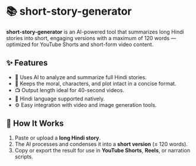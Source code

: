 # 📚 short-story-generator

**short-story-generator** is an AI-powered tool that summarizes long Hindi stories into short, engaging versions with a maximum of 120 words — optimized for YouTube Shorts and short-form video content.

## ✨ Features

- 🧠 Uses AI to analyze and summarize full Hindi stories.
- 🎯 Keeps the moral, characters, and plot intact in a concise format.
- 📺 Output length ideal for 40-second videos.
- 💬 Hindi language supported natively.
- ⚙️ Easy integration with video and image generation tools.

## 🚀 How It Works

1. Paste or upload a **long Hindi story**.
2. The AI processes and condenses it into a **short version** (≤ 120 words).
3. Copy or export the result for use in **YouTube Shorts**, **Reels**, or narration scripts.